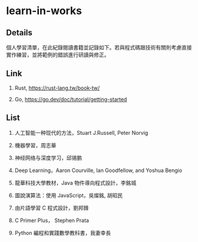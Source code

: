 # learn-in-works

## Details

個人學習清單，在此紀錄閱讀書籍並記錄如下。若與程式碼跟技術有關則考慮直接實作練習，並將範例的錯誤進行研讀與修正。

## Link

1. Rust, https://rust-lang.tw/book-tw/

2. Go, https://go.dev/doc/tutorial/getting-started

## List

1. 人工智能一种现代的方法，Stuart J.Russell, Peter Norvig

2. 機器學習，周志華

3. 神经网络与深度学习，邱锡鹏

4. Deep Learning，Aaron Courville, Ian Goodfellow, and Yoshua Bengio

5. 龍華科技大學教材，Java 物件導向程式設計，李銘城

6. 圖說演算法：使用 JavaScript，吳燦銘, 胡昭民 

7. 由片語學習 C 程式設計，劉邦鋒

8. C Primer Plus， Stephen Prata

9. Python 編程和實踐數學教科書，我妻幸長